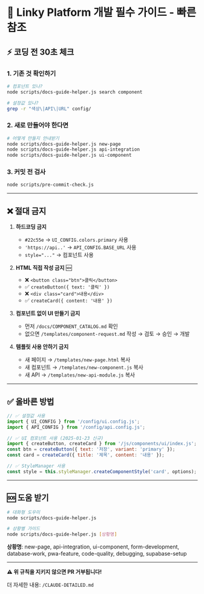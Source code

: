 # 🚨 Linky Platform 개발 필수 가이드 - 빠른 참조

## ⚡ 코딩 전 30초 체크

### 1. 기존 것 확인하기
```bash
# 컴포넌트 있나?
node scripts/docs-guide-helper.js search component

# 설정값 있나?
grep -r "색상\|API\|URL" config/
```

### 2. 새로 만들어야 한다면
```bash
# 어떻게 만들지 안내받기
node scripts/docs-guide-helper.js new-page
node scripts/docs-guide-helper.js api-integration
node scripts/docs-guide-helper.js ui-component
```

### 3. 커밋 전 검사
```bash
node scripts/pre-commit-check.js
```

---

## ❌ 절대 금지

1. **하드코딩 금지**
   - `#22c55e` → `UI_CONFIG.colors.primary` 사용
   - `'https://api..'` → `API_CONFIG.BASE_URL` 사용
   - `style="..."` → 컴포넌트 사용

2. **HTML 직접 작성 금지** 🆕
   - ❌ `<button class="btn">클릭</button>`
   - ✅ `createButton({ text: '클릭' })`
   - ❌ `<div class="card">내용</div>`
   - ✅ `createCard({ content: '내용' })`

3. **컴포넌트 없이 UI 만들기 금지**
   - 먼저 `/docs/COMPONENT_CATALOG.md` 확인
   - 없으면 `/templates/component-request.md` 작성 → 검토 → 승인 → 개발

4. **템플릿 사용 안하기 금지**
   - 새 페이지 → `/templates/new-page.html` 복사
   - 새 컴포넌트 → `/templates/new-component.js` 복사
   - 새 API → `/templates/new-api-module.js` 복사

---

## ✅ 올바른 방법

```javascript
// ✅ 설정값 사용
import { UI_CONFIG } from '/config/ui.config.js';
import { API_CONFIG } from '/config/api.config.js';

// ✅ UI 컴포넌트 사용 (2025-01-23 신규)
import { createButton, createCard } from '/js/components/ui/index.js';
const btn = createButton({ text: '저장', variant: 'primary' });
const card = createCard({ title: '제목', content: '내용' });

// ✅ StyleManager 사용
const style = this.styleManager.createComponentStyle('card', options);
```

---

## 🆘 도움 받기

```bash
# 대화형 도우미
node scripts/docs-guide-helper.js

# 상황별 가이드
node scripts/docs-guide-helper.js [상황명]
```

**상황명**: new-page, api-integration, ui-component, form-development, database-work, pwa-feature, code-quality, debugging, supabase-setup

---

**⚠️ 위 규칙을 지키지 않으면 PR 거부됩니다!**

더 자세한 내용: `/CLAUDE-DETAILED.md`